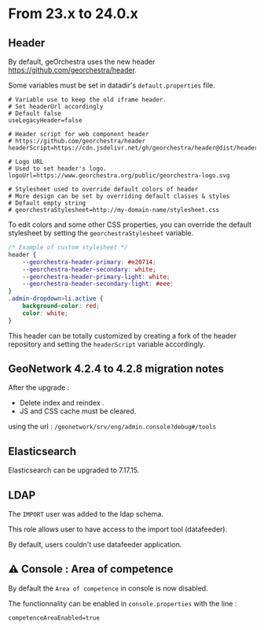 # From 23.x to 24.0.x

## Header

By default, geOrchestra uses the new header https://github.com/georchestra/header.

Some variables must be set in datadir's `default.properties` file.

```properties
# Variable use to keep the old iframe header.
# Set headerUrl accordingly
# Default false
useLegacyHeader=false

# Header script for web component header
# https://github.com/georchestra/header
headerScript=https://cdn.jsdelivr.net/gh/georchestra/header@dist/header.js

# Logo URL
# Used to set header's logo.
logoUrl=https://www.georchestra.org/public/georchestra-logo.svg

# Stylesheet used to override default colors of header
# More design can be set by overriding default classes & styles
# Default empty string
# georchestraStylesheet=http://my-domain-name/stylesheet.css
```

To edit colors and some other CSS properties, you can override the default stylesheet by setting the `georchestraStylesheet` variable.

```css
/* Example of custom stylesheet */
header {
    --georchestra-header-primary: #e20714;
    --georchestra-header-secondary: white;
    --georchestra-header-primary-light: white;
    --georchestra-header-secondary-light: #eee;
}
.admin-dropdown>li.active {
    background-color: red;
    color: white;
}
```
This header can be totally customized by creating a fork of the header repository and setting the `headerScript` variable accordingly.


## GeoNetwork 4.2.4 to 4.2.8 migration notes

After the upgrade :
- Delete index and reindex .
- JS and CSS cache must be cleared.

using the url : `/geonetwork/srv/eng/admin.console?debug#/tools`

## Elasticsearch

Elasticsearch can be upgraded to 7.17.15.

## LDAP

The `IMPORT` user was added to the ldap schema.

This role allows user to have access to the import tool (datafeeder).

By default, users couldn't use datafeeder application.

## ⚠️ Console : Area of competence 

By default the `Area of competence` in console is now disabled.

The functionnality can be enabled in `console.properties` with the line : 
```
competenceAreaEnabled=true
```

